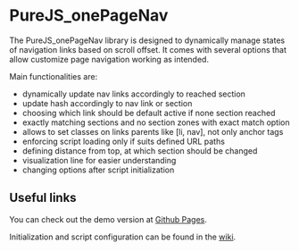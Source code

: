 # PureJS_onePageNav

The PureJS_onePageNav library is designed to dynamically manage states of navigation links based on scroll offset. It comes with several options that allow customize page navigation working as intended.

Main functionalities are:
- dynamically update nav links accordingly to reached section
- update hash accordingly to nav link or section
- choosing which link should be default active if none section reached
- exactly matching sections and no section zones with exact match option
- allows to set classes on links parents like [li, nav], not only anchor tags
- enforcing script loading only if suits defined URL paths
- defining distance from top, at which section should be changed
- visualization line for easier understanding
- changing options after script initialization

## Useful links

You can check out the demo version at [Github Pages](https://github.com/Matheoz-sys/PureJS_onePageNav/demo).

Initialization and script configuration can be found in the [wiki](https://github.com/Matheoz-sys/PureJS_onePageNav/wiki/About).
